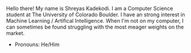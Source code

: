 Hello there! My name is Shreyas Kadekodi. I am a Computer Science student at The University of Colorado Boulder. I have an strong interest in Machine Learning / Artifical Intelligence. When I'm not on my computer, I can sometimes be found struggling with the most meager weights on the market.

- Pronouns: He/Him
<!--
**Kadekool/Kadekool** is a ✨ _special_ ✨ repository because its `README.md` (this file) appears on your GitHub profile.

Here are some ideas to get you started:


- 🌱 I’m currently learning ...
- 👯 I’m looking to collaborate on ...
- 🤔 I’m looking for help with ...
- 💬 Ask me about ...
- 📫 How to reach me: ...
- ⚡ Fun fact: ...
-->
